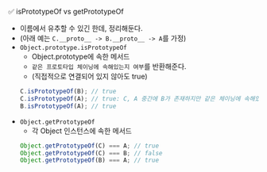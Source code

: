 ✅ isPrototypeOf vs getPrototypeOf
* 이름에서 유추할 수 있긴 한데, 정리해둔다.
* (아래 예는 `C.__proto__ -> B.__proto__ -> A`를 가정)
* `Object.prototype.isPrototypeOf`
  * Object.prototype에 속한 메서드
  * `같은 프로토타입 체이닝에 속해있는지 여부`를 반환해준다.
  * (직접적으로 연결되어 있지 않아도 true)  
  ```javascript
  C.isPrototypeOf(B); // true
  C.isPrototypeOf(A); // true: C, A 중간에 B가 존재하지만 같은 체이닝에 속해있기 때문에
  B.isPrototypeOf(A); // true
  ```
* `Object.getPrototypeOf`
  * 각 Object 인스턴스에 속한 메서드
  ```javascript
  Object.getPrototypeOf(C) === A; // true
  Object.getPrototypeOf(C) === B; // false
  Object.getPrototypeOf(B) === A; // true
  ```